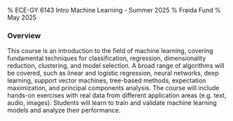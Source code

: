 % ECE-GY 6143 Intro Machine Learning - Summer 2025
% Fraida Fund
% May 2025


### Overview

This course is an introduction to the field of machine learning, covering fundamental techniques for classification, regression, dimensionality reduction, clustering, and model selection. A broad range of algorithms will be covered, such as linear and logistic regression, neural networks, deep learning, support vector machines, tree-based methods, expectation maximization, and principal components analysis. The course will include hands-on exercises with real data from different application areas (e.g. text, audio, images). Students will learn to train and validate machine learning models and analyze their performance.
